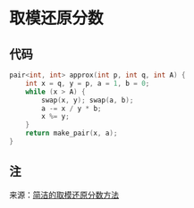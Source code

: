 # 取模还原分数

## 代码

```cpp
pair<int, int> approx(int p, int q, int A) {
    int x = q, y = p, a = 1, b = 0;
    while (x > A) {
        swap(x, y); swap(a, b);
        a -= x / y * b;
        x %= y;
    }
    return make_pair(x, a);
}
```

## 注

来源：[简洁的取模还原分数方法](https://www.luogu.com/article/nc5y3n87)
